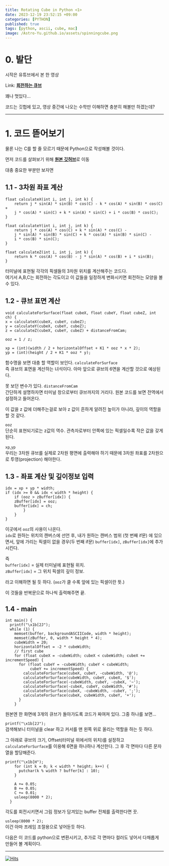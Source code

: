 ```yaml
---
title: Rotating Cube in Python <1>
date: 2023-12-19 23:52:15 +09:00
categories: [PYTHON]
published: true
tags: [python, ascii, cube, mac]
image: /Astro-Yu.github.io/assets/spinningcube.png
---
```


# 0. 발단  
시작은 유튜브에서 본 한 영상

Link: [**회전하는 큐브**](https://www.youtube.com/watch?v=p09i_hoFdd0&t=36s)
    
꽤나 멋있다...

코드는 깃헙에 있고, 영상 중간에 나오는 수학만 이해하면 충분히 해볼만 하겠는데?

---

# 1. 코드 뜯어보기
물론 나는 C를 할 줄 모르기 때문에 Python으로 작성해볼 것이다.

먼저 코드를 살펴보기 위해 [**원본 깃허브**](https://github.com/servetgulnaroglu/cube.c)로 이동

대충 중요한 부분만 보자면

## 1.1 - 3차원 좌표 계산

```
float calculateX(int i, int j, int k) {
    return j * sin(A) * sin(B) * cos(C) - k * cos(A) * sin(B) * cos(C) +
    j * cos(A) * sin(C) + k * sin(A) * sin(C) + i * cos(B) * cos(C);
}

float calculateY(int i, int j, int k) {
    return j * cos(A) * cos(C) + k * sin(A) * cos(C) -
    j * sin(A) * sin(B) * sin(C) + k * cos(A) * sin(B) * sin(C) -
    i * cos(B) * sin(C);
}  

float calculateZ(int i, int j, int k) {
    return k * cos(A) * cos(B) - j * sin(A) * cos(B) + i * sin(B);
}

```
터미널에 표현될 각각의 픽셀들의 3차원 위치를 계산해주는 코드다.   
여기서 A,B,C는 회전하는 각도이고 이 값들을 일정하게 변화시키면 회전하는 모양을 볼 수 있다.

## 1.2 - 큐브 표면 계산
```
void calculateForSurface(float cubeX, float cubeY, float cubeZ, int ch) {
x = calculateX(cubeX, cubeY, cubeZ);
y = calculateY(cubeX, cubeY, cubeZ);
z = calculateZ(cubeX, cubeY, cubeZ) + distanceFromCam;

ooz = 1 / z;

xp = (int)(width / 2 + horizontalOffset + K1 * ooz * x * 2);
yp = (int)(height / 2 + K1 * ooz * y);

```
함수명을 보면 대충 할 역할이 보인다. `calculateForSurface`   
즉 큐브의 표면을 계산하는 녀석이다. 아마 앞으로 큐브의 6면을 계산할 것으로 예상된다.   
   
못 보던 변수가 있다. `distanceFromCam`    
간단하게 설명하자면 터미널 창으로부터 큐브까지의 거리다. 원본 코드를 보면 전역에서 설정하고 들어온다.

이 값을 z 값에 더해주는걸로 보아 z 값이 흔하게 알려진 높이가 아니라, 깊이의 역할을 할 것 같다.


`ooz`   
단순히 표현되기로는 z값의 역수. 관측자로부터 안쪽에 있는 픽셀일수록 작은 값을 갖게된다.



`xp`,`yp`   
우리는 3차원 큐브를 실제로 2차원 평면에 출력해야 하기 때문에 3차원 좌표를 2차원으로 투영(projection) 해야한다.

## 1.3 - 좌표 계산 및 깊이정보 입력
```
idx = xp + yp * width;
if (idx >= 0 && idx < width * height) {
    if (ooz > zBuffer[idx]) {
    zBuffer[idx] = ooz;
    buffer[idx] = ch;
        }
    }
}
```
이곳에서 `ooz`의 사용이 나온다.   
`idx`로 원하는 위치의 캔버스에 선언 후, 내가 원하는 캔버스 범위 (첫 번째 if문) 에 있으면서, 앞에 가리는 픽셀이 없을 경우(두 번째 if문) `buffer[idx]`, `zBuffer[idx]`에 추가시킨다.   

   
즉    
`buffer[idx]` = 실제 터미널에 표현될 위치.   
`zBuffer[idx]` = 그 위치 픽셀의 깊이 정보.

라고 이해하면 될 듯 하다. (`ooz`가 클 수록 앞에 있는 픽셀이란 뜻.)

이 것들을 반복문으로 하나씩 출력해주면 끝.

## 1.4  - main
```
int main() {
  printf("\x1b[2J");
  while (1) {
    memset(buffer, backgroundASCIICode, width * height);
    memset(zBuffer, 0, width * height * 4);
    cubeWidth = 20;
    horizontalOffset = -2 * cubeWidth;
    // first cube
    for (float cubeX = -cubeWidth; cubeX < cubeWidth; cubeX += incrementSpeed) {
      for (float cubeY = -cubeWidth; cubeY < cubeWidth;
           cubeY += incrementSpeed) {
        calculateForSurface(cubeX, cubeY, -cubeWidth, '@');
        calculateForSurface(cubeWidth, cubeY, cubeX, '$');
        calculateForSurface(-cubeWidth, cubeY, -cubeX, '~');
        calculateForSurface(-cubeX, cubeY, cubeWidth, '#');
        calculateForSurface(cubeX, -cubeWidth, -cubeY, ';');
        calculateForSurface(cubeX, cubeWidth, cubeY, '+');
      }
    }
```
원본엔 한 화면에 3개의 큐브가 돌아가도록 코드가 짜여져 있다. 그중 하나를 보면...

`printf("\x1b[2J");`   
검색해보니 터미널을 clear 하고 커서를 맨 왼쪽 위로 올리는 역할을 하는 듯 하다.

그 아래로 큐브의 크기, Offset(터미널 위에서의 위치)를 설정하고   
`calculateForSurface`를 이용해 6면을 하나하나 계산한다. 그 후 각 면마다 다른 문자열을 할당해준다.

```
printf("\x1b[H");
    for (int k = 0; k < width * height; k++) {
      putchar(k % width ? buffer[k] : 10);
    }

    A += 0.05;
    B += 0.05;
    C += 0.01;
    usleep(8000 * 2);
  }
```
각도를 회전시키면서 그림 정보가 담겨있는 buffer 전체를 출력한다면 끗.


`usleep(8000 * 2);`   
이건 아마 프레임 조절용으로 넣어둔듯 하다.

다음은 이 코드를 python으로 변환시키고, 추가로 각 면마다 컬러도 넣어서 다채롭게 만들어 볼 계획이다.

---

[![Hits](https://hits.seeyoufarm.com/api/count/incr/badge.svg?url=https%3A%2F%2Fastro-yu.github.io%2Fposts%2FRotating-Cube-in-Python%2F&count_bg=%2379C83D&title_bg=%23555555&icon=opsgenie.svg&icon_color=%23E7E7E7&title=hits&edge_flat=false)](https://hits.seeyoufarm.com)


    





